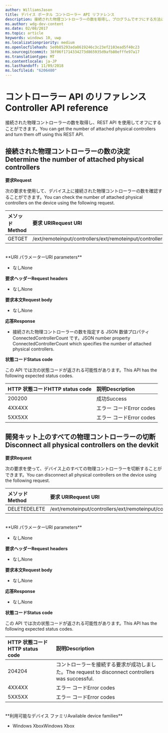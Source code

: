 ```yaml
---
author: WilliamsJason
title: デバイス ポータル コントローラー API リファレンス
description: 接続された物理コントローラーの数を取得し、プログラムでオフにする方法について説明します。
ms.author: wdg-dev-content
ms.date: 02/08/2017
ms.topic: article
keywords: windows 10, uwp
ms.localizationpriority: medium
ms.openlocfilehash: 5e0b85293ada8619246c3c23ef2103ead5f40c23
ms.sourcegitcommit: 38f06f1714334273d865935d9afb80efffe97a17
ms.translationtype: MT
ms.contentlocale: ja-JP
ms.lasthandoff: 11/09/2018
ms.locfileid: "6206480"
---
```

# <a name="controller-api-reference"></a><span data-ttu-id="1b3f2-104">コントローラー API のリファレンス</span><span class="sxs-lookup"><span data-stu-id="1b3f2-104">Controller API reference</span></span>   
<span data-ttu-id="1b3f2-105">接続された物理コントローラーの数を取得し、REST API を使用してオフにすることができます。</span><span class="sxs-lookup"><span data-stu-id="1b3f2-105">You can get the number of attached physical controllers and turn them off using this REST API.</span></span>

## <a name="determine-the-number-of-attached-physical-controllers"></a><span data-ttu-id="1b3f2-106">接続された物理コントローラーの数の決定</span><span class="sxs-lookup"><span data-stu-id="1b3f2-106">Determine the number of attached physical controllers</span></span>

**<span data-ttu-id="1b3f2-107">要求</span><span class="sxs-lookup"><span data-stu-id="1b3f2-107">Request</span></span>**

<span data-ttu-id="1b3f2-108">次の要求を使用して、デバイス上に接続された物理コントローラーの数を確認することができます。</span><span class="sxs-lookup"><span data-stu-id="1b3f2-108">You can check the number of attached physical controllers on the device using the following request.</span></span>

<span data-ttu-id="1b3f2-109">メソッド</span><span class="sxs-lookup"><span data-stu-id="1b3f2-109">Method</span></span>      | <span data-ttu-id="1b3f2-110">要求 URI</span><span class="sxs-lookup"><span data-stu-id="1b3f2-110">Request URI</span></span>
:------     | :-----
<span data-ttu-id="1b3f2-111">GET</span><span class="sxs-lookup"><span data-stu-id="1b3f2-111">GET</span></span> | <span data-ttu-id="1b3f2-112">/ext/remoteinput/controllers</span><span class="sxs-lookup"><span data-stu-id="1b3f2-112">/ext/remoteinput/controllers</span></span>
<br />
**<span data-ttu-id="1b3f2-113">URI パラメーター</span><span class="sxs-lookup"><span data-stu-id="1b3f2-113">URI parameters</span></span>**

- <span data-ttu-id="1b3f2-114">なし</span><span class="sxs-lookup"><span data-stu-id="1b3f2-114">None</span></span>

**<span data-ttu-id="1b3f2-115">要求ヘッダー</span><span class="sxs-lookup"><span data-stu-id="1b3f2-115">Request headers</span></span>**

- <span data-ttu-id="1b3f2-116">なし</span><span class="sxs-lookup"><span data-stu-id="1b3f2-116">None</span></span>

**<span data-ttu-id="1b3f2-117">要求本文</span><span class="sxs-lookup"><span data-stu-id="1b3f2-117">Request body</span></span>**   

- <span data-ttu-id="1b3f2-118">なし</span><span class="sxs-lookup"><span data-stu-id="1b3f2-118">None</span></span>

**<span data-ttu-id="1b3f2-119">応答</span><span class="sxs-lookup"><span data-stu-id="1b3f2-119">Response</span></span>**   

- <span data-ttu-id="1b3f2-120">接続された物理コントローラーの数を指定する JSON 数値プロパティ ConnectedControllerCount です。</span><span class="sxs-lookup"><span data-stu-id="1b3f2-120">JSON number property ConnectedControllerCount which specifies the number of attached physical controllers.</span></span>

**<span data-ttu-id="1b3f2-121">状態コード</span><span class="sxs-lookup"><span data-stu-id="1b3f2-121">Status code</span></span>**

<span data-ttu-id="1b3f2-122">この API では次の状態コードが返される可能性があります。</span><span class="sxs-lookup"><span data-stu-id="1b3f2-122">This API has the following expected status codes.</span></span>

<span data-ttu-id="1b3f2-123">HTTP 状態コード</span><span class="sxs-lookup"><span data-stu-id="1b3f2-123">HTTP status code</span></span>      | <span data-ttu-id="1b3f2-124">説明</span><span class="sxs-lookup"><span data-stu-id="1b3f2-124">Description</span></span>
:------     | :-----
<span data-ttu-id="1b3f2-125">200</span><span class="sxs-lookup"><span data-stu-id="1b3f2-125">200</span></span> | <span data-ttu-id="1b3f2-126">成功</span><span class="sxs-lookup"><span data-stu-id="1b3f2-126">Success</span></span>
<span data-ttu-id="1b3f2-127">4XX</span><span class="sxs-lookup"><span data-stu-id="1b3f2-127">4XX</span></span> | <span data-ttu-id="1b3f2-128">エラー コード</span><span class="sxs-lookup"><span data-stu-id="1b3f2-128">Error codes</span></span>
<span data-ttu-id="1b3f2-129">5XX</span><span class="sxs-lookup"><span data-stu-id="1b3f2-129">5XX</span></span> | <span data-ttu-id="1b3f2-130">エラー コード</span><span class="sxs-lookup"><span data-stu-id="1b3f2-130">Error codes</span></span>

## <a name="disconnect-all-physical-controllers-on-the-devkit"></a><span data-ttu-id="1b3f2-131">開発キット上のすべての物理コントローラーの切断</span><span class="sxs-lookup"><span data-stu-id="1b3f2-131">Disconnect all physical controllers on the devkit</span></span>

**<span data-ttu-id="1b3f2-132">要求</span><span class="sxs-lookup"><span data-stu-id="1b3f2-132">Request</span></span>**

<span data-ttu-id="1b3f2-133">次の要求を使って、デバイス上のすべての物理コントローラーを切断することができます。</span><span class="sxs-lookup"><span data-stu-id="1b3f2-133">You can disconnect all physical controllers on the device using the following request.</span></span>

<span data-ttu-id="1b3f2-134">メソッド</span><span class="sxs-lookup"><span data-stu-id="1b3f2-134">Method</span></span>      | <span data-ttu-id="1b3f2-135">要求 URI</span><span class="sxs-lookup"><span data-stu-id="1b3f2-135">Request URI</span></span>
:------     | :-----
<span data-ttu-id="1b3f2-136">DELETE</span><span class="sxs-lookup"><span data-stu-id="1b3f2-136">DELETE</span></span> | <span data-ttu-id="1b3f2-137">/ext/remoteinput/controllers</span><span class="sxs-lookup"><span data-stu-id="1b3f2-137">/ext/remoteinput/controllers</span></span>
<br />
**<span data-ttu-id="1b3f2-138">URI パラメーター</span><span class="sxs-lookup"><span data-stu-id="1b3f2-138">URI parameters</span></span>**

- <span data-ttu-id="1b3f2-139">なし</span><span class="sxs-lookup"><span data-stu-id="1b3f2-139">None</span></span>

**<span data-ttu-id="1b3f2-140">要求ヘッダー</span><span class="sxs-lookup"><span data-stu-id="1b3f2-140">Request headers</span></span>**

- <span data-ttu-id="1b3f2-141">なし</span><span class="sxs-lookup"><span data-stu-id="1b3f2-141">None</span></span>

**<span data-ttu-id="1b3f2-142">要求本文</span><span class="sxs-lookup"><span data-stu-id="1b3f2-142">Request body</span></span>**   

- <span data-ttu-id="1b3f2-143">なし</span><span class="sxs-lookup"><span data-stu-id="1b3f2-143">None</span></span>

**<span data-ttu-id="1b3f2-144">応答</span><span class="sxs-lookup"><span data-stu-id="1b3f2-144">Response</span></span>**   

- <span data-ttu-id="1b3f2-145">なし</span><span class="sxs-lookup"><span data-stu-id="1b3f2-145">None</span></span> 

**<span data-ttu-id="1b3f2-146">状態コード</span><span class="sxs-lookup"><span data-stu-id="1b3f2-146">Status code</span></span>**

<span data-ttu-id="1b3f2-147">この API では次の状態コードが返される可能性があります。</span><span class="sxs-lookup"><span data-stu-id="1b3f2-147">This API has the following expected status codes.</span></span>

<span data-ttu-id="1b3f2-148">HTTP 状態コード</span><span class="sxs-lookup"><span data-stu-id="1b3f2-148">HTTP status code</span></span>      | <span data-ttu-id="1b3f2-149">説明</span><span class="sxs-lookup"><span data-stu-id="1b3f2-149">Description</span></span>
:------     | :-----
<span data-ttu-id="1b3f2-150">204</span><span class="sxs-lookup"><span data-stu-id="1b3f2-150">204</span></span> | <span data-ttu-id="1b3f2-151">コントローラーを接続する要求が成功しました。</span><span class="sxs-lookup"><span data-stu-id="1b3f2-151">The request to disconnect controllers was successful.</span></span>
<span data-ttu-id="1b3f2-152">4XX</span><span class="sxs-lookup"><span data-stu-id="1b3f2-152">4XX</span></span> | <span data-ttu-id="1b3f2-153">エラー コード</span><span class="sxs-lookup"><span data-stu-id="1b3f2-153">Error codes</span></span>
<span data-ttu-id="1b3f2-154">5XX</span><span class="sxs-lookup"><span data-stu-id="1b3f2-154">5XX</span></span> | <span data-ttu-id="1b3f2-155">エラー コード</span><span class="sxs-lookup"><span data-stu-id="1b3f2-155">Error codes</span></span>

<br />
**<span data-ttu-id="1b3f2-156">利用可能なデバイス ファミリ</span><span class="sxs-lookup"><span data-stu-id="1b3f2-156">Available device families</span></span>**

* <span data-ttu-id="1b3f2-157">Windows Xbox</span><span class="sxs-lookup"><span data-stu-id="1b3f2-157">Windows Xbox</span></span>
